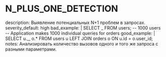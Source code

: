 # N_PLUS_ONE_DETECTION

description: Выявление потенциальных N+1 проблем в запросах.
severity_default: high
bad_example: |
SELECT _ FROM users; -- 1000 users
-- Application makes 1000 individual queries for orders
good_example: |
SELECT u._, o.\* FROM users u LEFT JOIN orders o ON u.id = o.user_id;
notes: Анализировать количество вызовов одного и того же запроса с разными параметрами.
